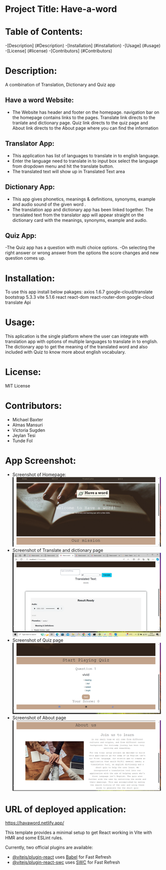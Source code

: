 # Project Title: Have-a-word

# Table of Contents:

-[Description] (#Description) -[Installation] (#installation) -[Usage] (#usage) -[License] (#license) -[Contributors] (#Contributors)

# Description:

A combination of Translation, Dictionary and Quiz app

## Have a word Website:

- The Website has header and footer on the homepage. navigation bar on the homepage contains links to the pages. Translate link directs to the tranlate and dictionary page. Quiz link directs to the quiz page and About link directs to the About page where you can find the information

## Translator App:

- This application has list of languages to translate in to english language.
- Enter the language need to translate in to input box select the language from dropdown menu and hit the translate button.
- The translated text will show up in Translated Text area

## Dictionary App:

- This app gives phonetics, meanings & definitions, synonyms, example and audio sound of the given word .
- The translation app and dictionary app has been linked together. The translated text from the translator app will appear straight on the dictionary card with the meanings, synonyms, example and audio.

## Quiz App:

-The Quiz app has a question with multi choice options.
-On selecting the right answer or wrong answer from the options the score changes and new question comes up.

# Installation:

To use this app install below pakages:
axios 1.6.7
google-cloud/translate
bootstrap 5.3.3
vite 5.1.6
react
react-dom
react-router-dom
google-cloud translate Api

# Usage:

This aplication is the single platform where the user can integrate with translation app with options of multiple languages to translate in to english. The dictionary app to get the meaning of the translated word and also included with Quiz to know more about english vocabulary.

# License:

MIT License

# Contributors:

- Michael Baxter
- Almas Mansuri
- Victoria Sugden
- Jeylan Tesi
- Tunde Fol

# App Screenshot:

- Screenshot of Homepage:
  ![Home_Screenshot](Home_Screenshot.png)
- Screenshot of Translate and dictionary page
  ![Translate_Dictionary_Screenshot](Translate_Dictionary_Screenshot.png)
- Screenshot of Quiz page
  ![Quiz_Screenshot](Quiz_Screenshot.png)
- Screenshot of About page
  ![Aboutus_Screenshot](Aboutus_Screenshot.png)

# URL of deployed application:

https://havaword.netlify.app/

This template provides a minimal setup to get React working in Vite with HMR and some ESLint rules.

Currently, two official plugins are available:

- [@vitejs/plugin-react](https://github.com/vitejs/vite-plugin-react/blob/main/packages/plugin-react/README.md) uses [Babel](https://babeljs.io/) for Fast Refresh
- [@vitejs/plugin-react-swc](https://github.com/vitejs/vite-plugin-react-swc) uses [SWC](https://swc.rs/) for Fast Refresh

